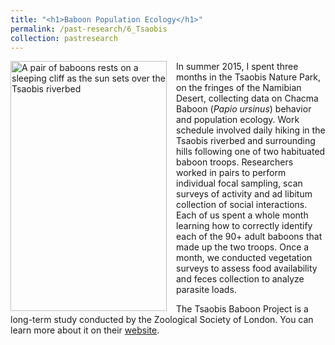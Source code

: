 ```yaml
---
title: "<h1>Baboon Population Ecology</h1>"
permalink: /past-research/6_Tsaobis
collection: pastresearch
---
```


<img src="../images/babs_tsaobis.png" alt="A pair of baboons rests on a sleeping cliff as the sun sets over the Tsaobis riverbed" style = "width:250px;height:400px;margin-right:15px;float:left">

In summer 2015, I spent three months in the Tsaobis Nature Park, on the fringes of the Namibian Desert, collecting data on Chacma Baboon (_Papio ursinus_) behavior and population ecology. Work schedule involved daily hiking in the Tsaobis riverbed and surrounding hills following one of two habituated baboon troops. Researchers worked in pairs to perform individual focal sampling, scan surveys of activity and ad libitum collection of social interactions. Each of us spent a whole month learning how to correctly identify each of the 90+ adult baboons that made up the two troops. Once a month, we conducted vegetation surveys to assess food availability and feces collection to analyze parasite loads.

The Tsaobis Baboon Project is a long-term study conducted by the Zoological Society of London. You can learn more about it on their [website](https://www.zsl.org/science/research/baboon).
